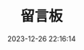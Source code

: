 ---
title: 留言板
date: 2023-12-26 22:16:14
comments: true
top_img: false
type: 'envelope'
aside: false
top_background: https://s11.ax1x.com/2023/12/20/pioqoNT.jpg # 图片链接
---
